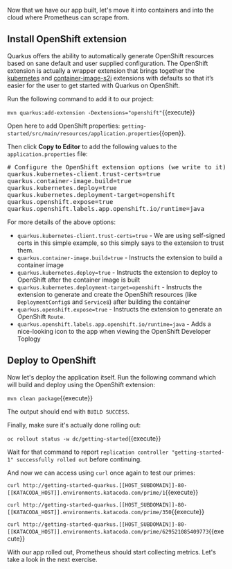 Now that we have our app built, let's move it into containers and into the cloud where Prometheus can scrape from.

## Install OpenShift extension

Quarkus offers the ability to automatically generate OpenShift resources based on sane default and user supplied configuration. The OpenShift extension is actually a wrapper extension that brings together the [kubernetes](https://quarkus.io/guides/deploying-to-kubernetes) and [container-image-s2i](https://quarkus.io/guides/container-image#s2i) extensions with defaults so that it’s easier for the user to get started with Quarkus on OpenShift.

Run the following command to add it to our project:

`mvn quarkus:add-extension -Dextensions="openshift"`{{execute}}

Open here to add OpenShift properties: `getting-started/src/main/resources/application.properties`{{open}}.

Then click **Copy to Editor** to add the following values to the `application.properties` file:

<pre class="file" data-filename="./src/main/resources/application.properties" data-target="replace">
# Configure the OpenShift extension options (we write to it)
quarkus.kubernetes-client.trust-certs=true
quarkus.container-image.build=true
quarkus.kubernetes.deploy=true
quarkus.kubernetes.deployment-target=openshift
quarkus.openshift.expose=true
quarkus.openshift.labels.app.openshift.io/runtime=java
</pre>

For more details of the above options:

* `quarkus.kubernetes-client.trust-certs=true` - We are using self-signed certs in this simple example, so this simply says to the extension to trust them.
* `quarkus.container-image.build=true` - Instructs the extension to build a container image
* `quarkus.kubernetes.deploy=true` - Instructs the extension to deploy to OpenShift after the container image is built
* `quarkus.kubernetes.deployment-target=openshift` - Instructs the extension to generate and create the OpenShift resources (like `DeploymentConfig`s and `Service`s) after building the container
* `quarkus.openshift.expose=true` - Instructs the extension to generate an OpenShift `Route`.
* `quarkus.openshift.labels.app.openshift.io/runtime=java` - Adds a nice-looking icon to the app when viewing the OpenShift Developer Toplogy

## Deploy to OpenShift

Now let's deploy the application itself. Run the following command which will build and deploy using the OpenShift extension:

`mvn clean package`{{execute}}

The output should end with `BUILD SUCCESS`.

Finally, make sure it's actually done rolling out:

`oc rollout status -w dc/getting-started`{{execute}}

Wait for that command to report `replication controller "getting-started-1" successfully rolled out` before continuing.

And now we can access using `curl` once again to test our primes:

`curl http://getting-started-quarkus.[[HOST_SUBDOMAIN]]-80-[[KATACODA_HOST]].environments.katacoda.com/prime/1`{{execute}}

`curl http://getting-started-quarkus.[[HOST_SUBDOMAIN]]-80-[[KATACODA_HOST]].environments.katacoda.com/prime/350`{{execute}}

`curl http://getting-started-quarkus.[[HOST_SUBDOMAIN]]-80-[[KATACODA_HOST]].environments.katacoda.com/prime/629521085409773`{{execute}}

With our app rolled out, Prometheus should start collecting metrics. Let's take a look in the next exercise.